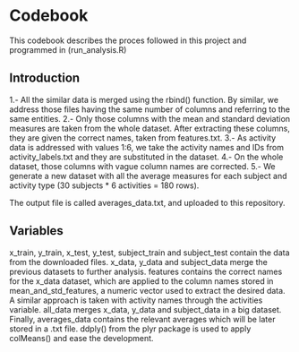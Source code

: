 # Codebook  
This codebook describes the proces followed in this project and programmed in (run_analysis.R)

## Introduction

1.- All the similar data is merged using the rbind() function. By similar, we address those files having the same number of columns and referring to the same entities.
2.- Only those columns with the mean and standard deviation measures are taken from the whole dataset. After extracting these columns, they are given the correct names, taken from features.txt.
3.- As activity data is addressed with values 1:6, we take the activity names and IDs from activity_labels.txt and they are substituted in the dataset.
4.- On the whole dataset, those columns with vague column names are corrected.
5.- We generate a new dataset with all the average measures for each subject and activity type (30 subjects * 6 activities = 180 rows). 

The output file is called averages_data.txt, and uploaded to this repository.

## Variables

x_train, y_train, x_test, y_test, subject_train and subject_test contain the data from the downloaded files.
x_data, y_data and subject_data merge the previous datasets to further analysis.
features contains the correct names for the x_data dataset, which are applied to the column names stored in mean_and_std_features, a numeric vector used to extract the desired data.
A similar approach is taken with activity names through the activities variable.
all_data merges x_data, y_data and subject_data in a big dataset.
Finally, averages_data contains the relevant averages which will be later stored in a .txt file. ddply() from the plyr package is used to apply colMeans() and ease the development.




